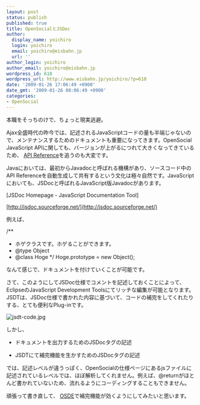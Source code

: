 ```yaml
---
layout: post
status: publish
published: true
title: OpenSocialとJSDoc
author:
  display_name: yoichiro
  login: yoichiro
  email: yoichiro@eisbahn.jp
  url: ''
author_login: yoichiro
author_email: yoichiro@eisbahn.jp
wordpress_id: 618
wordpress_url: http://www.eisbahn.jp/yoichiro/?p=618
date: '2009-01-26 17:06:49 +0900'
date_gmt: '2009-01-26 08:06:49 +0900'
categories:
- OpenSocial
---
```


本職をそっちのけで、ちょっと現実逃避。

Ajax全盛時代の昨今では、記述されるJavaScriptコードの量も半端じゃないので、メンテナンスするためのドキュメントも重要になってきます。OpenSocial JavaScript APIに関しても、バージョンが上がるにつれて大きくなってきているため、
[API Reference](http://code.google.com/intl/ja/apis/opensocial/docs/index.html)を追うのも大変です。

Javaにおいては、最初からJavadocと呼ばれる機構があり、ソースコード中のAPI Referenceを自動生成して共有するという文化は極々自然です。JavaScriptにおいても、JSDocと呼ばれるJavaScript版Javadocがあります。

[JSDoc Homepage - JavaScript Documentation Tool]

[http://jsdoc.sourceforge.net/](http://jsdoc.sourceforge.net/)

例えば、

/**
* ホゲクラスです。ホゲることができます。
* @type Object
* @class Hoge
*/
Hoge.prototype = new Object();

なんて感じで、ドキュメントを付けていくことが可能です。

さて、このようにしてJSDoc仕様でコメントを記述しておくことによって、EclipseのJavaScript Development Toolsにてリッチな編集が可能となります。JSDTは、JSDoc仕様で書かれた内容に基づいて、コードの補完をしてくれたりする、とても便利なPlug-inです。

![jsdt-code.jpg](http://www.eisbahn.jp/yoichiro/images/jsdt-code.jpg)

しかし、

* ドキュメントを出力するためのJSDocタグの記述

* JSDTにて補完機能を生かすためのJSDocタグの記述

では、記述レベルが違うっぽく、OpenSocialの仕様ページにあるjsファイルに記述されているレベルでは、ほぼ解析してくれません。例えば、@returnがほとんど書かれていないため、流れるようにコーディングすることもできません。

頑張って書き直して、
[OSDE](http://www.eisbahn.jp/trac/osde)で補完機能が効くようにしてみたいと思います。
